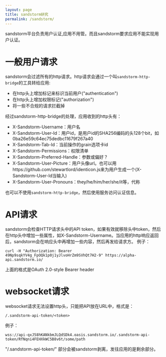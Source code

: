 ```yaml
---
layout: page
title: sandstorm研究
permalink: /sandstorm/
---
```


sandstorm平台负责用户认证,应用不用管。而且sandstorm要求应用不能实现用户认证。

# 一般用户请求
sandstorm会过滤所有的http请求。http请求会通过一个叫`sandstorm-http-bridge`的工具转给应用:
 - 在http头上增加标记来标识当前用户("authentication")
 - 在http头上增加权限标记("authorization")
 - 将一些不合规的请求拦截掉
 
 经过sandstorm-http-bridge的处理，应用收到的http头有：
 - X-Sandstorm-Username：用户名
 - X-Sandstorm-User-Id：用户id，是用户id的SHA256编码的头128个bit，如0ba26e59c64ec75dedbc11679f267a40
 - X-Sandstorm-Tab-Id：当前操作的grain选项卡id
 - X-Sandstorm-Permissions：权限清单
 - X-Sandstorm-Preferred-Handle：参数或偏好？
 - X-Sandstorm-User-Picture：用户头像url。也可以用https://github.com/stewartlord/identicon.js来为用户生成一个(X-Sandstorm-User-Id当输入)
 - X-Sandstorm-User-Pronouns：they/he/him/her/she/it等，代称

也可以不使用`sandstorm-http-bridge`，然后使用服务访问认证信息。

# API请求
sandstorm会检查HTTP请求头中的API token，如果有效就移除头中token，然后在http头中增加一些属性，如X-Sandstorm-Username。当应用的http响应返回后，sandstorm会在响应头中再增加一些内容，然后再发给请求方。
例子：
```
curl -H "Authorization: Bearer 49Np9sqkYV4g_FpOQk1p0j1yJlvoHrZm9SVhQt7H2-9" https://alpha-api.sandstorm.io/
```
上面的格式是OAuth 2.0-style Bearer header

# websocket请求
websocket请求无法设置http头，只能把API放在URL中，格式是：
```
/.sandstorm-api-token/<token>
```
例子：
```
wss://api-qxJ58hKANkbmJLQdSDk4.oasis.sandstorm.io/.sandstorm-api-token/RfNqni4FEHXkWC5B8v6t/some/path
```
 "/.sandstorm-api-token/<token>" 部分会被sandstorm剥离，发往应用的是剩余部分。
